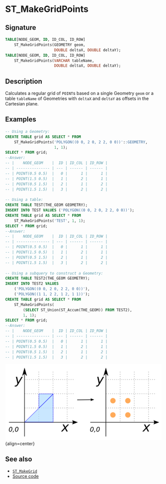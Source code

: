 # ST_MakeGridPoints

## Signature

```sql
TABLE[NODE_GEOM, ID, ID_COL, ID_ROW]
    ST_MakeGridPoints(GEOMETRY geom,
                      DOUBLE deltaX, DOUBLE deltaY);
TABLE[NODE_GEOM, ID, ID_COL, ID_ROW]
    ST_MakeGridPoints(VARCHAR tableName,
                      DOUBLE deltaX, DOUBLE deltaY);
```

## Description

Calculates a regular grid of `POINT`s based on a single Geometry
`geom` or a table `tableName` of Geometries with `deltaX` and
`deltaY` as offsets in the Cartesian plane.

## Examples

```sql
-- Using a Geometry:
CREATE TABLE grid AS SELECT * FROM
    ST_MakeGridPoints('POLYGON((0 0, 2 0, 2 2, 0 0))'::GEOMETRY,
                      1, 1);
SELECT * FROM grid;
--Answer:
-- |    NODE_GEOM    |  ID | ID_COL | ID_ROW |
-- | --------------- | --- | ------ | ------ |
-- | POINT(0.5 0.5)  |   0 |      1 |      1 |
-- | POINT(1.5 0.5)  |   1 |      2 |      1 |
-- | POINT(0.5 1.5)  |   2 |      1 |      2 |
-- | POINT(1.5 1.5)  |   3 |      2 |      2 |

-- Using a table:
CREATE TABLE TEST(THE_GEOM GEOMETRY);
INSERT INTO TEST VALUES ('POLYGON((0 0, 2 0, 2 2, 0 0))');
CREATE TABLE grid AS SELECT * FROM
    ST_MakeGridPoints('TEST', 1, 1);
SELECT * FROM grid;
--Answer:
-- |    NODE_GEOM    |  ID | ID_COL | ID_ROW |
-- | --------------- | --- | ------ | ------ |
-- | POINT(0.5 0.5)  |   0 |      1 |      1 |
-- | POINT(1.5 0.5)  |   1 |      2 |      1 |
-- | POINT(0.5 1.5)  |   2 |      1 |      2 |
-- | POINT(1.5 1.5)  |   3 |      2 |      2 |

-- Using a subquery to construct a Geometry:
CREATE TABLE TEST2(THE_GEOM GEOMETRY);
INSERT INTO TEST2 VALUES
    ('POLYGON((0 0, 2 0, 2 2, 0 0))'),
    ('POLYGON((1 1, 2 2, 1 2, 1 1))');
CREATE TABLE grid AS SELECT * FROM
    ST_MakeGridPoints(
        (SELECT ST_Union(ST_Accum(THE_GEOM)) FROM TEST2),
        1, 1);
SELECT * FROM grid;
--Answer:
-- |    NODE_GEOM    |  ID | ID_COL | ID_ROW |
-- | --------------- | --- | ------ | ------ |
-- | POINT(0.5 0.5)  |   0 |      1 |      1 |
-- | POINT(1.5 0.5)  |   1 |      2 |      1 |
-- | POINT(0.5 1.5)  |   2 |      1 |      2 |
-- | POINT(1.5 1.5)  |   3 |      2 |      2 |
```

![](./ST_MakeGridPoints_1.png){align=center}

## See also

* [`ST_MakeGrid`](../ST_MakeGrid)
* <a href="https://github.com/orbisgis/h2gis/blob/master/h2gis-functions/src/main/java/org/h2gis/functions/spatial/create/ST_MakeGridPoints.java" target="_blank">Source code</a>

